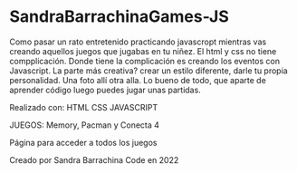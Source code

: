 # SandraBarrachinaGames-JS
Como pasar un rato entretenido practicando javascropt mientras vas creando aquellos juegos que jugabas en tu niñez. 
El html y css no tiene compplicación. Donde tiene la complicación es creando los eventos con Javascript.
La parte más creativa? crear un estilo diferente, darle tu propia personalidad. Una foto allí otra alla. 
Lo bueno de todo, que aparte de aprender código luego puedes jugar unas partidas. 

Realizado con: 
HTML 
CSS 
JAVASCRIPT 

JUEGOS: 
Memory, Pacman y Conecta 4 

Página para acceder a todos los juegos 

Creado por Sandra Barrachina Code en 2022

